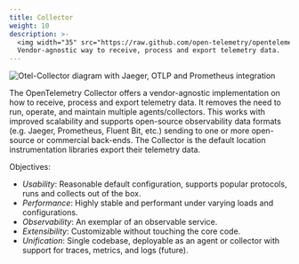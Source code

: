 ```yaml
---
title: Collector
weight: 10
description: >-
  <img width="35" src="https://raw.github.com/open-telemetry/opentelemetry.io/main/iconography/32x32/Collector.svg" alt="Collector logo"></img>
  Vendor-agnostic way to receive, process and export telemetry data.
---
```


<img src="https://raw.github.com/open-telemetry/opentelemetry.io/main/iconography/Otel_Collector.svg" alt="Otel-Collector diagram with Jaeger, OTLP and Prometheus integration"></img>

The OpenTelemetry Collector offers a vendor-agnostic implementation on how to
receive, process and export telemetry data. It removes the need to run,
operate, and maintain multiple agents/collectors. This works with improved scalability and supports
open-source observability data formats (e.g. Jaeger, Prometheus, Fluent Bit,
etc.) sending to one or more open-source or commercial back-ends. The Collector
is the default location instrumentation libraries export their telemetry data.

Objectives:

- *Usability*: Reasonable default configuration, supports popular protocols, runs and collects out of the box.
- *Performance*: Highly stable and performant under varying loads and configurations.
- *Observability*: An exemplar of an observable service.
- *Extensibility*: Customizable without touching the core code.
- *Unification*: Single codebase, deployable as an agent or collector with support for traces, metrics, and logs (future).
